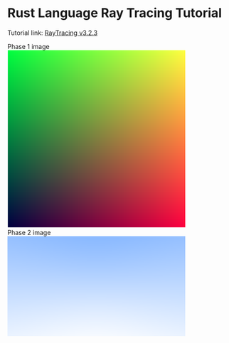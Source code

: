 # Rust Language Ray Tracing Tutorial
Tutorial link:
[RayTracing v3.2.3](https://github.com/RayTracing/raytracing.github.io/releases/tag/v3.2.3)

Phase 1 image
<br>
<img src="phase-1.png" width="400"/>
<br>
Phase 2 image
<br>
![](phase-2.png)
